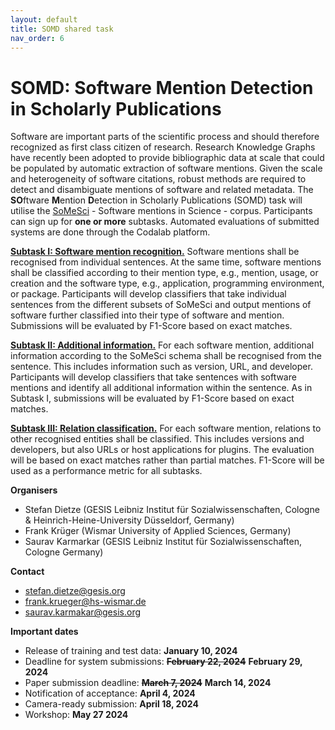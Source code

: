 ```yaml
---
layout: default
title: SOMD shared task
nav_order: 6
---
```


# SOMD: Software Mention Detection in Scholarly Publications

Software are important parts of the scientific process and should therefore recognized as first class citizen of research.
Research Knowledge Graphs have recently been adopted to provide bibliographic data at scale that could be populated by automatic extraction of software mentions.
Given the scale and heterogeneity of software citations, robust methods are required to detect and disambiguate mentions of software and related metadata. 
The **SO**ftware **M**ention **D**etection in Scholarly Publications (SOMD) task will utilise the [SoMeSci](https://data.gesis.org/somesci/) - Software mentions in Science - corpus. 
Participants can sign up for **one or more** subtasks. Automated evaluations of submitted systems are done through the Codalab platform.

**[Subtask I: Software mention recognition.](https://codalab.lisn.upsaclay.fr/competitions/16935)** Software mentions shall be recognised from individual sentences. At the same time, software mentions shall be classified according to their mention type, e.g., mention, usage, or creation and the software type, e.g., application, programming environment, or package.
Participants will develop classifiers that take individual sentences from the different subsets of SoMeSci and output mentions of software further classified into their type of software and mention.
Submissions will be evaluated by F1-Score based on exact matches.

**[Subtask II: Additional information.](https://codalab.lisn.upsaclay.fr/competitions/16936)** For each software mention, additional information according to the SoMeSci schema shall be recognised from the sentence. 
This includes information such as version, URL, and developer.
Participants will develop classifiers that take sentences with software mentions and identify all additional information within the sentence.
As in Subtask I, submissions will be evaluated by F1-Score based on exact matches.

**[Subtask III: Relation classification.](https://codalab.lisn.upsaclay.fr/competitions/16937)** For each software mention, relations to other recognised entities shall be classified. This includes versions and developers, but also URLs or host applications for plugins. The evaluation will be based on exact matches rather than partial matches. F1-Score will be used as a performance metric for all subtasks.


**Organisers**

* Stefan Dietze (GESIS Leibniz Institut für Sozialwissenschaften, Cologne & Heinrich-Heine-University Düsseldorf, Germany)
* Frank Krüger (Wismar University of Applied Sciences, Germany)
* Saurav Karmarkar (GESIS Leibniz Institut für Sozialwissenschaften, Cologne Germany)

**Contact**

* stefan.dietze@gesis.org
* frank.krueger@hs-wismar.de
* saurav.karmakar@gesis.org

**Important dates**

* Release of training and test data: **January 10, 2024**
* Deadline for system submissions: ~~**February 22, 2024**~~ **February 29, 2024**
* Paper submission deadline: ~~**March 7, 2024**~~ **March 14, 2024**
* Notification of acceptance: **April 4, 2024**
* Camera-ready submission: **April 18, 2024**
* Workshop: **<span>May 27 2024</span>**
